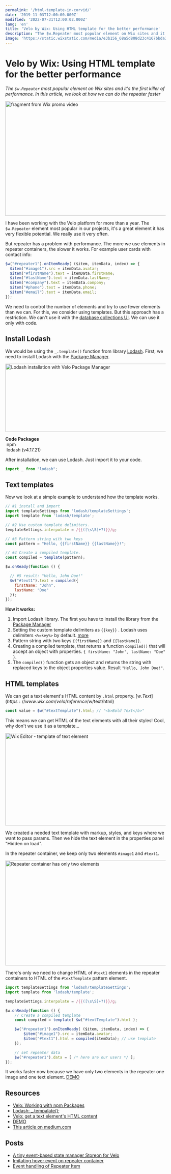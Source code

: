 ```yaml
---
permalink: '/html-template-in-corvid/'
date: '2019-11-03T12:00:00.000Z'
modified: '2022-07-31T12:00:02.000Z'
lang: 'en'
title: 'Velo by Wix: Using HTML template for the better performance'
description: "The $w.Repeater most popular element on Wix sites and it's the first killer of performance. In this article, we look at how we can do the repeater faster"
image: 'https://static.wixstatic.com/media/e3b156_68a5d808d23c4167bbda3f55e72726e9~mv2.jpg'
---
```


# Velo by Wix: Using HTML template for the better performance

*The `$w.Repeater` most popular element on Wix sites and it's the first killer of performance. In this article, we look at how we can do the repeater faster*

<img
  src="https://static.wixstatic.com/media/e3b156_68a5d808d23c4167bbda3f55e72726e9~mv2.jpg"
  alt="fragment from Wix promo video"
  width="800"
  height="361"
/>

I have been working with the Velo platform for more than a year. The `$w.Repeater` element most popular in our projects, it's a great element it has very flexible potential. We really use it very often.

But repeater has a problem with performance. The more we use elements in repeater containers, the slower it works. For example user cards with contact info:

```js
$w("#repeater1").onItemReady( ($item, itemData, index) => {
  $item("#image1").src = itemData.avatar;
  $item("#firstName").text = itemData.firstName;
  $item("#lastName").text = itemData.lastName;
  $item("#company").text = itemData.compony;
  $item("#phone").text = itemData.phone;
  $item("#email").text = itemData.email;
});
```

We need to control the number of elements and try to use fewer elements than we can. For this, we consider using templates. But this approach has a restriction. We can't use it with the [database collections UI](https://dev.wix.com/docs/develop-websites/articles/databases/wix-data/data-api/working-with-wix-data). We can use it only with code.

## Install Lodash

We would be using the `_.template()` function from library [Lodash](https://lodash.com/docs/4.17.15#template). First, we need to install Lodash with the [Package Manager](https://dev.wix.com/docs/develop-websites/articles/coding-with-velo/packages/working-with-npm-packages).

<img
  src="https://static.wixstatic.com/media/e3b156_fbb231d5ad4c4ed7a2abcd8c9e815e72~mv2.png"
  alt="Lodash installation with Velo Package Manager"
  width="948"
  height="214"
  loading="lazy"
/>

<div class="filetree" role="img" aria-label="package manager sidebar">
  <div class="filetree_tab filetree_row">
    <strong>Code Packages</strong>
  </div>
  <div class="filetree_title filetree_row">
    <img src="/assets/images/i/open.svg" alt=""/>
    npm
  </div>
  <div class="filetree_tab filetree_row">
    <img src="/assets/images/i/npm.svg" alt=""/>
    lodash (v4.17.21)
  </div>
</div>

After installation, we can use Lodash. Just import it to your code.

```js
import _ from "lodash";
```

## Text templates

Now we look at a simple example to understand how the template works.

```js
// #1 install and import
import templateSettings from 'lodash/templateSettings';
import template from 'lodash/template';

// #2 Use custom template delimiters.
templateSettings.interpolate = /{{([\s\S]+?)}}/g;

// #3 Pattern string with two keys
const pattern = "Hello, {{firstName}} {{lastName}}!";

// #4 Create a compiled template.
const compiled = template(pattern);

$w.onReady(function () {

  // #5 result: "Hello, John Doe!"
  $w("#text1").text = compiled({
    firstName: "John",
    lastName: "Doe"
  });
});
```

**How it works:**

1. Import Lodash library. The first you have to install the library from the [Package Manager](https://dev.wix.com/docs/develop-websites/articles/coding-with-velo/packages/working-with-npm-packages)
2. Setting the custom template delimiters as `{{key}}` . Lodash uses delimiters `<%=key%>` by default. [more](https://lodash.com/docs/4.17.15#template)
3. Pattern string with two keys `{{firstName}}` and `{{lastName}}`.
4. Creating a compiled template, that returns a function `compiled()` that will accept an object with properties. `{ firstName: "John", lastName: "Doe" }`.
5. The `compiled()` function gets an object and returns the string with replaced keys to the object properties value. Result `"Hello, John Doe!"`.

## HTML templates

We can get a text element's HTML content by `.html` property. [$w.Text](https://www.wix.com/velo/reference/$w/text/html)

```js
const value = $w("#textTemplate").html; // "<b>Bold Text</b>"
```

This means we can get HTML of the text elements with all their styles! Cool, why don't we use it as a template…

<img
  src="https://static.wixstatic.com/media/e3b156_f1ce214c51584716a67de08242b459c4~mv2.png"
  alt="Wix Editor - template of text element"
  width="680"
  height="291"
  loading="lazy"
/>

We created a needed text template with markup, styles, and keys where we want to pass params. Then we hide the text element in the properties panel "Hidden on load".

In the repeater container, we keep only two elements `#image1` and `#text1`.

<img
  src="https://static.wixstatic.com/media/e3b156_702b764780a947cbb00f7d179e4cf58e~mv2.png"
  alt="Repeater container has only two elements"
  width="680"
  height="330"
  loading="lazy"
/>

There's only we need to change HTML of `#text1` elements in the repeater containers to HTML of the `#textTemplate` pattern element.

```js
import templateSettings from 'lodash/templateSettings';
import template from 'lodash/template';

templateSettings.interpolate = /{{([\s\S]+?)}}/g;

$w.onReady(function () {
    // Create a compiled template
    const compiled = template( $w("#textTemplate").html );

    $w("#repeater1").onItemReady( ($item, itemData, index) => {
        $item("#image1").src = itemData.avatar;
        $item("#text1").html = compiled(itemData); // use template
    });

    // set repeater data
    $w("#repeater1").data = [ /* here are our users */ ];
});
```

It works faster now because we have only two elements in the repeater one image and one text element. [DEMO](https://shoonia.wixsite.com/blog/html-template-in-corvid)

## Resources

- [Velo: Working with npm Packages](https://dev.wix.com/docs/develop-websites/articles/coding-with-velo/packages/working-with-npm-packages)
- [Lodash: _.tempalate();](https://lodash.com/docs/4.17.15#template)
- [Velo: get a text element's HTML content](https://www.wix.com/velo/reference/$w/text/html)
- [DEMO](https://shoonia.wixsite.com/blog/html-template-in-corvid)
- [This article on medium.com](https://medium.com/@shoonia/corvid-by-wix-using-html-template-to-the-better-performance-27ec5a18042e)

## Posts

- [A tiny event-based state manager Storeon for Velo](/corvid-storeon/)
- [Imitating hover event on repeater container](/corvid-imitate-hover-event/)
- [Event handling of Repeater Item](/event-handling-of-repeater-item/)

